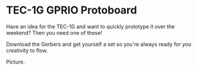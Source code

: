 # TEC-1G GPRIO Protoboard

Have an idea for the TEC-1G and want to quickly prototype it over the weekend?
Then you need one of these!

Download the Gerbers and get yourself a set so you're always ready for you creativity to flow.

Picture.
